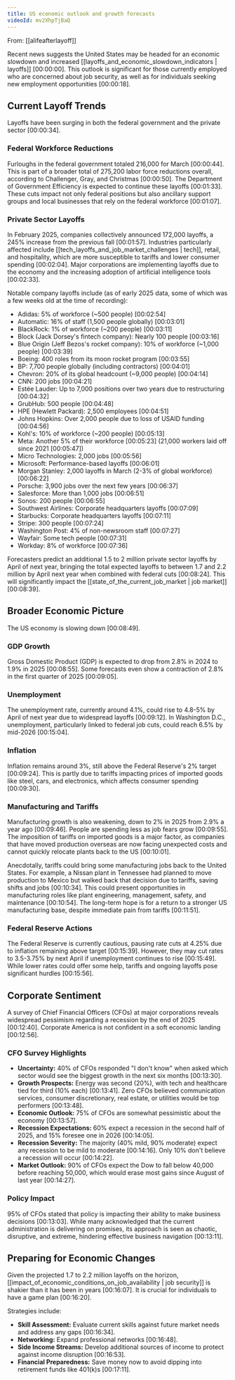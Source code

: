 ```yaml
---
title: US economic outlook and growth forecasts
videoId: mv2XhpTjBaQ
---
```


From: [[alifeafterlayoff]] <br/> 

Recent news suggests the United States may be headed for an economic slowdown and increased [[layoffs_and_economic_slowdown_indicators | layoffs]] <a class="yt-timestamp" data-t="00:00:00">[00:00:00]</a>. This outlook is significant for those currently employed who are concerned about job security, as well as for individuals seeking new employment opportunities <a class="yt-timestamp" data-t="00:00:18">[00:00:18]</a>.

## Current Layoff Trends

Layoffs have been surging in both the federal government and the private sector <a class="yt-timestamp" data-t="00:00:34">[00:00:34]</a>.

### Federal Workforce Reductions
Furloughs in the federal government totaled 216,000 for March <a class="yt-timestamp" data-t="00:00:44">[00:00:44]</a>. This is part of a broader total of 275,200 labor force reductions overall, according to Challenger, Gray, and Christmas <a class="yt-timestamp" data-t="00:00:50">[00:00:50]</a>. The Department of Government Efficiency is expected to continue these layoffs <a class="yt-timestamp" data-t="00:01:33">[00:01:33]</a>. These cuts impact not only federal positions but also ancillary support groups and local businesses that rely on the federal workforce <a class="yt-timestamp" data-t="00:01:07">[00:01:07]</a>.

### Private Sector Layoffs
In February 2025, companies collectively announced 172,000 layoffs, a 245% increase from the previous fall <a class="yt-timestamp" data-t="00:01:57">[00:01:57]</a>. Industries particularly affected include [[tech_layoffs_and_job_market_challenges | tech]], retail, and hospitality, which are more susceptible to tariffs and lower consumer spending <a class="yt-timestamp" data-t="00:02:04">[00:02:04]</a>. Major corporations are implementing layoffs due to the economy and the increasing adoption of artificial intelligence tools <a class="yt-timestamp" data-t="00:02:33">[00:02:33]</a>.

Notable company layoffs include (as of early 2025 data, some of which was a few weeks old at the time of recording):
*   Adidas: 5% of workforce (~500 people) <a class="yt-timestamp" data-t="00:02:54">[00:02:54]</a>
*   Automatic: 16% of staff (1,500 people globally) <a class="yt-timestamp" data-t="00:03:01">[00:03:01]</a>
*   BlackRock: 1% of workforce (~200 people) <a class="yt-timestamp" data-t="00:03:11">[00:03:11]</a>
*   Block (Jack Dorsey's fintech company): Nearly 100 people <a class="yt-timestamp" data-t="00:03:16">[00:03:16]</a>
*   Blue Origin (Jeff Bezos's rocket company): 10% of workforce (~1,000 people) <a class="yt-timestamp" data-t="00:03:39">[00:03:39]</a>
*   Boeing: 400 roles from its moon rocket program <a class="yt-timestamp" data-t="00:03:55">[00:03:55]</a>
*   BP: 7,700 people globally (including contractors) <a class="yt-timestamp" data-t="00:04:01">[00:04:01]</a>
*   Chevron: 20% of its global headcount (~9,000 people) <a class="yt-timestamp" data-t="00:04:14">[00:04:14]</a>
*   CNN: 200 jobs <a class="yt-timestamp" data-t="00:04:21">[00:04:21]</a>
*   Estée Lauder: Up to 7,000 positions over two years due to restructuring <a class="yt-timestamp" data-t="00:04:32">[00:04:32]</a>
*   GrubHub: 500 people <a class="yt-timestamp" data-t="00:04:48">[00:04:48]</a>
*   HPE (Hewlett Packard): 2,500 employees <a class="yt-timestamp" data-t="00:04:51">[00:04:51]</a>
*   Johns Hopkins: Over 2,000 people due to loss of USAID funding <a class="yt-timestamp" data-t="00:04:56">[00:04:56]</a>
*   Kohl's: 10% of workforce (~200 people) <a class="yt-timestamp" data-t="00:05:13">[00:05:13]</a>
*   Meta: Another 5% of their workforce <a class="yt-timestamp" data-t="00:05:23">[00:05:23]</a> (21,000 workers laid off since 2021 <a class="yt-timestamp" data-t="00:05:47">[00:05:47]</a>)
*   Micro Technologies: 2,000 jobs <a class="yt-timestamp" data-t="00:05:56">[00:05:56]</a>
*   Microsoft: Performance-based layoffs <a class="yt-timestamp" data-t="00:06:01">[00:06:01]</a>
*   Morgan Stanley: 2,000 layoffs in March (2-3% of global workforce) <a class="yt-timestamp" data-t="00:06:22">[00:06:22]</a>
*   Porsche: 3,900 jobs over the next few years <a class="yt-timestamp" data-t="00:06:37">[00:06:37]</a>
*   Salesforce: More than 1,000 jobs <a class="yt-timestamp" data-t="00:06:51">[00:06:51]</a>
*   Sonos: 200 people <a class="yt-timestamp" data-t="00:06:55">[00:06:55]</a>
*   Southwest Airlines: Corporate headquarters layoffs <a class="yt-timestamp" data-t="00:07:09">[00:07:09]</a>
*   Starbucks: Corporate headquarters layoffs <a class="yt-timestamp" data-t="00:07:11">[00:07:11]</a>
*   Stripe: 300 people <a class="yt-timestamp" data-t="00:07:24">[00:07:24]</a>
*   Washington Post: 4% of non-newsroom staff <a class="yt-timestamp" data-t="00:07:27">[00:07:27]</a>
*   Wayfair: Some tech people <a class="yt-timestamp" data-t="00:07:31">[00:07:31]</a>
*   Workday: 8% of workforce <a class="yt-timestamp" data-t="00:07:36">[00:07:36]</a>

Forecasters predict an additional 1.5 to 2 million private sector layoffs by April of next year, bringing the total expected layoffs to between 1.7 and 2.2 million by April next year when combined with federal cuts <a class="yt-timestamp" data-t="00:08:24">[00:08:24]</a>. This will significantly impact the [[state_of_the_current_job_market | job market]] <a class="yt-timestamp" data-t="00:08:39">[00:08:39]</a>.

## Broader Economic Picture

The US economy is slowing down <a class="yt-timestamp" data-t="00:08:49">[00:08:49]</a>.

### GDP Growth
Gross Domestic Product (GDP) is expected to drop from 2.8% in 2024 to 1.9% in 2025 <a class="yt-timestamp" data-t="00:08:55">[00:08:55]</a>. Some forecasts even show a contraction of 2.8% in the first quarter of 2025 <a class="yt-timestamp" data-t="00:09:05">[00:09:05]</a>.

### Unemployment
The unemployment rate, currently around 4.1%, could rise to 4.8-5% by April of next year due to widespread layoffs <a class="yt-timestamp" data-t="00:09:12">[00:09:12]</a>. In Washington D.C., unemployment, particularly linked to federal job cuts, could reach 6.5% by mid-2026 <a class="yt-timestamp" data-t="00:15:04">[00:15:04]</a>.

### Inflation
Inflation remains around 3%, still above the Federal Reserve's 2% target <a class="yt-timestamp" data-t="00:09:24">[00:09:24]</a>. This is partly due to tariffs impacting prices of imported goods like steel, cars, and electronics, which affects consumer spending <a class="yt-timestamp" data-t="00:09:30">[00:09:30]</a>.

### Manufacturing and Tariffs
Manufacturing growth is also weakening, down to 2% in 2025 from 2.9% a year ago <a class="yt-timestamp" data-t="00:09:46">[00:09:46]</a>. People are spending less as job fears grow <a class="yt-timestamp" data-t="00:09:55">[00:09:55]</a>. The imposition of tariffs on imported goods is a major factor, as companies that have moved production overseas are now facing unexpected costs and cannot quickly relocate plants back to the US <a class="yt-timestamp" data-t="00:10:01">[00:10:01]</a>.

Anecdotally, tariffs could bring some manufacturing jobs back to the United States. For example, a Nissan plant in Tennessee had planned to move production to Mexico but walked back that decision due to tariffs, saving shifts and jobs <a class="yt-timestamp" data-t="00:10:34">[00:10:34]</a>. This could present opportunities in manufacturing roles like plant engineering, management, safety, and maintenance <a class="yt-timestamp" data-t="00:10:54">[00:10:54]</a>. The long-term hope is for a return to a stronger US manufacturing base, despite immediate pain from tariffs <a class="yt-timestamp" data-t="00:11:51">[00:11:51]</a>.

### Federal Reserve Actions
The Federal Reserve is currently cautious, pausing rate cuts at 4.25% due to inflation remaining above target <a class="yt-timestamp" data-t="00:15:39">[00:15:39]</a>. However, they may cut rates to 3.5-3.75% by next April if unemployment continues to rise <a class="yt-timestamp" data-t="00:15:49">[00:15:49]</a>. While lower rates could offer some help, tariffs and ongoing layoffs pose significant hurdles <a class="yt-timestamp" data-t="00:15:56">[00:15:56]</a>.

## Corporate Sentiment
A survey of Chief Financial Officers (CFOs) at major corporations reveals widespread pessimism regarding a recession by the end of 2025 <a class="yt-timestamp" data-t="00:12:40">[00:12:40]</a>. Corporate America is not confident in a soft economic landing <a class="yt-timestamp" data-t="00:12:56">[00:12:56]</a>.

### CFO Survey Highlights
*   **Uncertainty:** 40% of CFOs responded "I don't know" when asked which sector would see the biggest growth in the next six months <a class="yt-timestamp" data-t="00:13:30">[00:13:30]</a>.
*   **Growth Prospects:** Energy was second (20%), with tech and healthcare tied for third (10% each) <a class="yt-timestamp" data-t="00:13:41">[00:13:41]</a>. Zero CFOs believed communication services, consumer discretionary, real estate, or utilities would be top performers <a class="yt-timestamp" data-t="00:13:48">[00:13:48]</a>.
*   **Economic Outlook:** 75% of CFOs are somewhat pessimistic about the economy <a class="yt-timestamp" data-t="00:13:57">[00:13:57]</a>.
*   **Recession Expectations:** 60% expect a recession in the second half of 2025, and 15% foresee one in 2026 <a class="yt-timestamp" data-t="00:14:05">[00:14:05]</a>.
*   **Recession Severity:** The majority (40% mild, 90% moderate) expect any recession to be mild to moderate <a class="yt-timestamp" data-t="00:14:16">[00:14:16]</a>. Only 10% don't believe a recession will occur <a class="yt-timestamp" data-t="00:14:22">[00:14:22]</a>.
*   **Market Outlook:** 90% of CFOs expect the Dow to fall below 40,000 before reaching 50,000, which would erase most gains since August of last year <a class="yt-timestamp" data-t="00:14:27">[00:14:27]</a>.

### Policy Impact
95% of CFOs stated that policy is impacting their ability to make business decisions <a class="yt-timestamp" data-t="00:13:03">[00:13:03]</a>. While many acknowledged that the current administration is delivering on promises, its approach is seen as chaotic, disruptive, and extreme, hindering effective business navigation <a class="yt-timestamp" data-t="00:13:11">[00:13:11]</a>.

## Preparing for Economic Changes
Given the projected 1.7 to 2.2 million layoffs on the horizon, [[impact_of_economic_conditions_on_job_availability | job security]] is shakier than it has been in years <a class="yt-timestamp" data-t="00:16:07">[00:16:07]</a>. It is crucial for individuals to have a game plan <a class="yt-timestamp" data-t="00:16:20">[00:16:20]</a>.

Strategies include:
*   **Skill Assessment:** Evaluate current skills against future market needs and address any gaps <a class="yt-timestamp" data-t="00:16:34">[00:16:34]</a>.
*   **Networking:** Expand professional networks <a class="yt-timestamp" data-t="00:16:48">[00:16:48]</a>.
*   **Side Income Streams:** Develop additional sources of income to protect against income disruption <a class="yt-timestamp" data-t="00:16:53">[00:16:53]</a>.
*   **Financial Preparedness:** Save money now to avoid dipping into retirement funds like 401(k)s <a class="yt-timestamp" data-t="00:17:11">[00:17:11]</a>.